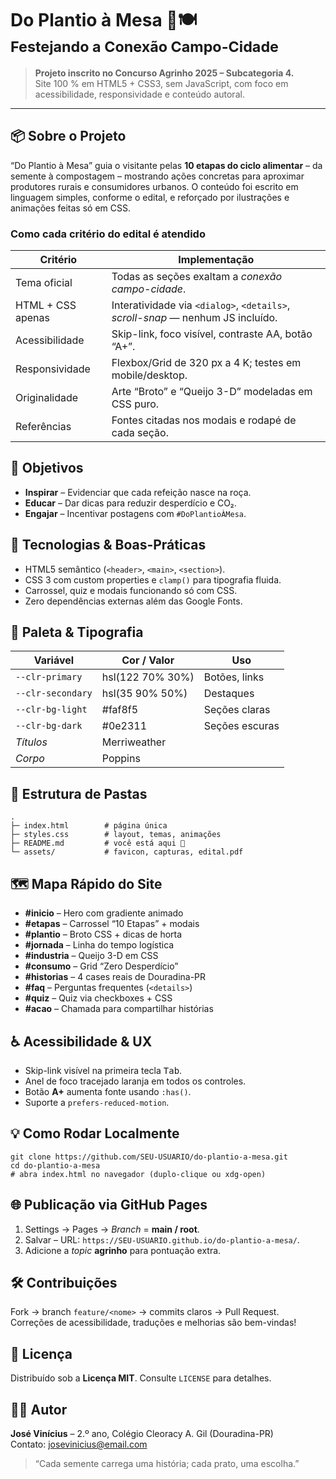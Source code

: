 <div class="readme-wrapper">

<h1>Do Plantio à Mesa 🌱🍽️<br><small>Festejando a Conexão Campo-Cidade</small></h1>

<blockquote>
<strong>Projeto inscrito no Concurso Agrinho 2025 – Subcategoria 4.</strong><br>
Site 100 % em HTML5 + CSS3, sem JavaScript, com foco em acessibilidade,
responsividade e conteúdo autoral.
</blockquote>

<hr>

<h2>📦 Sobre o Projeto</h2>

<p>
“Do Plantio à Mesa” guia o visitante pelas <strong>10 etapas do ciclo
alimentar</strong> – da semente à compostagem – mostrando ações concretas
para aproximar produtores rurais e consumidores urbanos.
O conteúdo foi escrito em linguagem simples, conforme o edital,
e reforçado por ilustrações e animações feitas só em CSS.
</p>

<h3>Como cada critério do edital é atendido</h3>

<table>
<thead><tr><th>Critério</th><th>Implementação</th></tr></thead>
<tbody>
<tr><td>Tema oficial</td><td>Todas as seções exaltam a <em>conexão campo-cidade</em>.</td></tr>
<tr><td>HTML + CSS apenas</td><td>Interatividade via <code>&lt;dialog&gt;</code>,
<code>&lt;details&gt;</code>, <em>scroll-snap</em> — nenhum JS incluído.</td></tr>
<tr><td>Acessibilidade</td><td>Skip-link, foco visível, contraste AA, botão “A+”.</td></tr>
<tr><td>Responsividade</td><td>Flexbox/Grid de 320 px a 4 K; testes em mobile/desktop.</td></tr>
<tr><td>Originalidade</td><td>Arte “Broto” e “Queijo 3-D” modeladas em CSS puro.</td></tr>
<tr><td>Referências</td><td>Fontes citadas nos modais e rodapé de cada seção.</td></tr>
</tbody>
</table>

<h2>🌟 Objetivos</h2>

<ul>
<li><strong>Inspirar</strong> – Evidenciar que cada refeição nasce na roça.</li>
<li><strong>Educar</strong> – Dar dicas para reduzir desperdício e CO₂.</li>
<li><strong>Engajar</strong> – Incentivar postagens com <code>#DoPlantioÀMesa</code>.</li>
</ul>

<h2>🚀 Tecnologias &amp; Boas-Práticas</h2>

<ul>
<li>HTML5 semântico (<code>&lt;header&gt;</code>, <code>&lt;main&gt;</code>, <code>&lt;section&gt;</code>).</li>
<li>CSS 3 com custom properties e <code>clamp()</code> para tipografia fluida.</li>
<li>Carrossel, quiz e modais funcionando só com CSS.</li>
<li>Zero dependências externas além das Google Fonts.</li>
</ul>

<h2>🎨 Paleta &amp; Tipografia</h2>

<table>
<thead><tr><th>Variável</th><th>Cor / Valor</th><th>Uso</th></tr></thead>
<tbody>
<tr><td><code>--clr-primary</code></td><td>hsl(122 70% 30%)</td><td>Botões, links</td></tr>
<tr><td><code>--clr-secondary</code></td><td>hsl(35 90% 50%)</td><td>Destaques</td></tr>
<tr><td><code>--clr-bg-light</code></td><td>#faf8f5</td><td>Seções claras</td></tr>
<tr><td><code>--clr-bg-dark</code></td><td>#0e2311</td><td>Seções escuras</td></tr>
<tr><td><em>Títulos</em></td><td>Merriweather</td><td></td></tr>
<tr><td><em>Corpo</em></td><td>Poppins</td><td></td></tr>
</tbody>
</table>

<h2>📁 Estrutura de Pastas</h2>

<pre><code>.
├─ index.html        # página única
├─ styles.css        # layout, temas, animações
├─ README.md         # você está aqui 🙂
└─ assets/           # favicon, capturas, edital.pdf
</code></pre>

<h2>🗺️ Mapa Rápido do Site</h2>

<ul>
<li><strong>#inicio</strong> – Hero com gradiente animado</li>
<li><strong>#etapas</strong> – Carrossel “10 Etapas” + modais</li>
<li><strong>#plantio</strong> – Broto CSS + dicas de horta</li>
<li><strong>#jornada</strong> – Linha do tempo logística</li>
<li><strong>#industria</strong> – Queijo 3-D em CSS</li>
<li><strong>#consumo</strong> – Grid “Zero Desperdício”</li>
<li><strong>#historias</strong> – 4 cases reais de Douradina-PR</li>
<li><strong>#faq</strong> – Perguntas frequentes (<code>&lt;details&gt;</code>)</li>
<li><strong>#quiz</strong> – Quiz via checkboxes + CSS</li>
<li><strong>#acao</strong> – Chamada para compartilhar histórias</li>
</ul>

<h2>♿ Acessibilidade &amp; UX</h2>

<ul>
<li>Skip-link visível na primeira tecla <kbd>Tab</kbd>.</li>
<li>Anel de foco tracejado laranja em todos os controles.</li>
<li>Botão <strong>A+</strong> aumenta fonte usando <code>:has()</code>.</li>
<li>Suporte a <code>prefers-reduced-motion</code>.</li>
</ul>

<h2>💡 Como Rodar Localmente</h2>

<pre><code>git clone https://github.com/SEU-USUARIO/do-plantio-a-mesa.git
cd do-plantio-a-mesa
# abra index.html no navegador (duplo-clique ou xdg-open)
</code></pre>

<h2>🌐 Publicação via GitHub Pages</h2>

<ol>
<li>Settings → Pages → <em>Branch</em> = <strong>main / root</strong>.</li>
<li>Salvar – URL: <code>https://SEU-USUARIO.github.io/do-plantio-a-mesa/</code>.</li>
<li>Adicione a <em>topic</em> <strong>agrinho</strong> para pontuação extra.</li>
</ol>

<h2>🛠️ Contribuições</h2>

<p>Fork → branch <code>feature/&lt;nome&gt;</code> → commits claros → Pull Request.<br>
Correções de acessibilidade, traduções e melhorias são bem-vindas!</p>

<h2>📜 Licença</h2>

<p>Distribuído sob a <strong>Licença MIT</strong>. Consulte <code>LICENSE</code> para detalhes.</p>

<h2>🙋‍♂️ Autor</h2>

<p><strong>José Vinícius</strong> – 2.º ano, Colégio Cleoracy A. Gil (Douradina-PR)<br>
Contato: <a href="mailto:josevinicius@email.com">josevinicius@email.com</a></p>

<blockquote>
“Cada semente carrega uma história; cada prato, uma escolha.”
</blockquote>

</div>